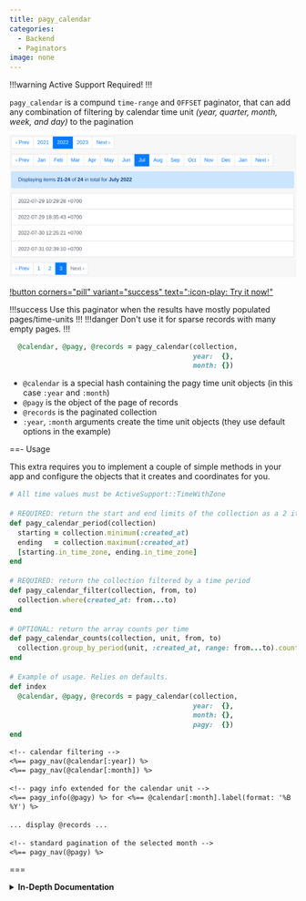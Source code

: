 ```yaml
---
title: pagy_calendar
categories:
  - Backend
  - Paginators
image: none
---
```


!!!warning Active Support Required!
!!!

`pagy_calendar` is a compund `time-range` and `OFFSET` paginator, that can add any combination of filtering by calendar time unit
_(year, quarter, month, week, and day)_ to the pagination

![calendar_app](/docs/assets/images/calendar-app.png)

[!button corners="pill" variant="success" text=":icon-play: Try it now!"](/playground.md#4-calendar-app)

!!!success Use this paginator when the results have mostly populated pages/time-units
!!!
!!!danger Don't use it for sparse records with many empty pages.
!!!

```ruby
  @calendar, @pagy, @records = pagy_calendar(collection,
                                             year:  {},
                                             month: {})

```

- `@calendar` is a special hash containing the pagy time unit objects (in this case `:year` and `:month`)
- `@pagy` is the object of the page of records
- `@records` is the paginated collection
- `:year`, `:month` arguments create the time unit objects (they use default options in the example)

==- Usage

This extra requires you to implement a couple of simple methods in your app and configure the objects that it creates and
coordinates for you.

```ruby Controller
# All time values must be ActiveSupport::TimeWithZone

# REQUIRED: return the start and end limits of the collection as a 2 items array
def pagy_calendar_period(collection)
  starting = collection.minimum(:created_at)
  ending   = collection.maximum(:created_at)
  [starting.in_time_zone, ending.in_time_zone]
end

# REQUIRED: return the collection filtered by a time period
def pagy_calendar_filter(collection, from, to)
  collection.where(created_at: from...to)
end

# OPTIONAL: return the array counts per time
def pagy_calendar_counts(collection, unit, from, to)
  collection.group_by_period(unit, :created_at, range: from...to).count.values
end

# Example of usage. Relies on defaults.
def index
  @calendar, @pagy, @records = pagy_calendar(collection,
                                             year:  {},
                                             month: {},
                                             pagy:  {})
end
```

```erb view (template)
<!-- calendar filtering -->
<%== pagy_nav(@calendar[:year]) %>
<%== pagy_nav(@calendar[:month]) %>

<!-- pagy info extended for the calendar unit -->
<%== pagy_info(@pagy) %> for <%== @calendar[:month].label(format: '%B %Y') %>

... display @records ...

<!-- standard pagination of the selected month -->
<%== pagy_nav(@pagy) %>
```

===
<details>
<summary class="a4" style="font-weight: bold">In-Depth Documentation</summary>

<br/>

### Methods

==- `pagy_calendar(collection, configuration)`

This method wraps one or more levels of calendar filtering on top of another backend pagination method (
e.g. `pagy_searchkick`, `pagy_elasticsearch_rails`, `pagy_meilisearch`, ...).

It filters the `collection` by the selected time units in the `configuration` (e.g. `year`, `month`, `day`, ...), and forwards it
to the wrapped method.

It returns an array with one more item than the usual two:

```ruby controller
@calendar, @pagy, @results = pagy_calendar(...)
```

The `@calendar` is the hash of the generated unit objects that can be used in the UI.

It also provides the `showtime` helper method that returns the time of the smallest time unit currently shown in your calendar.
For example:

```erb
<!-- Link to go to a specific page in the calendar -->
<a href="<%= pagy_calendar_url_at(@calendar, Time.zone.parse('2022-03-03')) %>">Go to the 2022-03 Page</a>

<!-- Showtime shows the `DateTime` beginning of the smallest time unit currently shown in the calendar -->
<p>Showtime: <%= @calendar.showtime %></p>
```

#### `collection` argument
<br/>

The `collection` argument (from `ActiveRecord`, `ElasticSearchRails`, `Searchkick`, `Meilisearch`, ...) is filtered by the
`pagy_calendar_filter` and forwarded to the wrapped method for its final pagination, so ensure that you pass the same type of
argument expected by the wrapped method.

#### `configuration` argument
<br/>

The `configuration` argument must be a Hash structure with the keys representing the type of configuration and the values being
the Hash of the options that you want to pass for the creation of the specific pagy object (or a `boolean` for
the [Active flag](#active-flag)).

The `configuration` hash can be composed by the following types of configuration:

##### Calendar configuration
<br/>

The calendar configuration determines the calendar objects generated. These are used for filtering the collection to the selected
time units.

You can add one or more levels with keys like `:year`, `:quarter`, `:month`, `:week`, `:day`. Each key must be set to the hash of
the options that will be used to initialize the relative `Pagy::Calendar::*` object. Use an empty hash for default values. E.g.:
`year: {}, month: {}, ...`.

!!!warning Do not set `:page`, `:page_sym`, `:params` and `:period` keys That options for the calendar objects are managed
automatically by the extra. Setting them explicitly has no effect. (See also [Calendar params](#calendar-params) for solutions in
case of conflicts)
!!!

##### Pagy configuration
<br/>

This is the optional configuration of the final pagination object (produced by the wrapped method) which is always used regardless
the value of the [Active flag](#active-flag).

You can pass one optional `:pagy` key, set to the hash of the options to initialize the `Pagy` object. It has none of the
restriction mentioned in the [Calendar configuration](#calendar-configuration).

Besides the usual pagy options, you can add a `:backend` option, set to the name of the backend extra method that you want to use
for managing the collection:

```ruby
{ pagy: { backend: :pagy_searchkick, limit: 10, ... } }
```

Notice that the `collection` argument must be exactly what you would pass to the wrapped backend method.

If the `:pagy` key/value is omitted, a default `Pagy` instance will be created by the default `:pagy` backend method.

##### Active flag
<br/>

The calendar is active by default, however you can add an optional `:active` boolean flag to the `configuration` hash in order to
switch it ON or OFF, depending on its usefulness in different conditions (see the [Use cases](#use-cases)).

==- `pagy_calendar_period(collection)`

!!!primary Must implement This method must be implemented by the application.
!!!

It receives a `collection` argument that must not be changed by the method, but can be used to return the starting and ending
local `TimeWithZone` objects array defining the calendar `:period`. See
the [Pagy::Calendar Variables](/docs/api/calendar.md#options) for details.

Depending on the type of storage, the `collection` argument can contain a different kind of object:

##### ActiveRecord managed storage
<br/>

If you use `ActiveRecord` the `collection` is going to be an `ActiveRecord::Relation` object. You can use it to return the
starting and ending local `TimeWithZone` objects array. Here are a few examples with the `created_at` field (but you can pull the
time from anywhere):

```ruby  Controller
# Simpler version (2 queries)
def pagy_calendar_period(collection)
  starting = collection.minimum('created_at')
  ending   = collection.maximum('created_at')
  [starting.in_time_zone, ending.in_time_zone]
end

# Faster version with manual pluck (1 query)
def pagy_calendar_period(collection)
  minmax = collection.pick('MIN(created_at)', 'MAX(created_at)')
  minmax.map { |time| Time.parse(time).in_time_zone }
end

# Fastest version (no queries)
# If you have the starting and ending times in the request (from UI selectors), 
# filter the collection by the param before passing it to `pagy_calendar`. 
# In this example you just use the :starting and :ending params to return the period
def pagy_calendar_period(collection)
  params.fetch_values(:starting, :ending).map { |time| Time.parse(time).in_time_zone }
end
```

See also [Time conversion](/docs/api/calendar.md#time-conversions) for details.

##### Search frameworks storage
<br/>

_If you use `ElasticSearchRails`, `Searchkick`, `Meilisearch` the `collection` argument is just the Array of the captured search
arguments that you passed to the `Model.pagy_search` method. That array is what pagy uses internally to setup its options before
passing it to the standard `Model.search` method to do the actual search._

So you should use what you need from the `collection` array and do your own `Model.search(...)` in order to get the starting and
ending local `TimeWithZone` objects array to return.

==- `pagy_calendar_filter(collection, from, to)`

!!!primary Must implement This method must be implemented by the application.
!!!

It receives the main `collection` and must return a filtered version of it using the `from` and `to` **local Time** objects.

You should filter your collection with a logic equivalent to `storage_time >= from && storage_time < to`, adapted to the time zone
and syntax of your storage.

Depending on the type of storage, the `collection` argument can contain a different kind of object:

##### ActiveRecord managed storage
<br/>

If you use `ActiveRecord` the `collection` is going to be an `ActiveRecord::Relation` object that you can easily filter. Here is
an example with the `created_at` field again (but you can use anything, of course):

```ruby Controller
def pagy_calendar_filter(collection, from, to)
  collection.where(created_at: from...to) # 3-dots range excluding the end value
end
```

See also [Time conversion](/docs/api/calendar.md#time-conversions) for details.

##### Search frameworks storage
<br/>

_If you use `ElasticSearchRails`, `Searchkick`, `Meilisearch` the `collection` argument is just the Array of the captured search
arguments that you passed to the `Model.pagy_search` method. That array is what pagy uses internally to setup its options before
passing it to the standard `Model.search` method to do the actual search._

So in order to filter the actual search with the `from` and `to` local `TimeWithZone` objects, you should simply return the same
array with the filtering added to its relevant item. Pagy will use it to do the actual (filtered) search.

==- `pagy_calendar_counts(collection, unit, from, to)`

!!!primary Optional implementation This method can be implemented by the application in order to add some UI feedback to the pagy
nav links
!!!

If this method is defined, pagy will run it for each used calendar unit and will add an extra `empty-page`
CSS class to the links to empty pages (that can be targeted to give a visual UI feedback). Pagy will also add a `title`
attribute to display a tooltip info for each page link.

The method receives the main `collection`, the `unit` symbol, and must return the array of the counts grouped by unit using the
`from` and `to` **local Time** objects.

If your collection is an `ActiveRecord::Relation` object you won't have to do much: just add the
[groupdate gem](https://github.com/ankane/groupdate) to your bundle and use the following one liner (just change the
`:created_at` to the time field you need):

```ruby Controller
def pagy_calendar_counts(collection, unit, from, to)
  collection.group_by_period(unit, :created_at, range: from...to).count.values
end
```

For other types of collection you should override the method.

!!!warning Extra queries required

The extra feedback triggered by this method executes one extra count query per unit, (e.g. with a year + month calendar there are
2 extra queries). That is usually OK for most environments, but it might be slow on others, so check it on your actual DB in order
to evaluate the performance.

If you want to use it dynamically, you can skip the extra query and the relative feedback by returning `nil` when you need it.
!!!

===

### Customization

#### Order

If you set `:order` to `:desc`, you will get the page units in descendent order (e.g. May, then April, then March, ...), but keep
in mind that you still have to desc-order the records in the collection since pagy has no control over that (indeed it's your own
collection scope).

```ruby controller
@calendar, @pagy, @records = pagy_calendar(collection.desc_scope,
                                           year:  { order: :desc },
                                           month: { order: :desc })
```

#### Beginning of week

If you use the `:week` time unit, consider that the first day of the week could be different for different locales.

You may want to adjust it by setting the `Date.beginning_of_week` option to the symbol of the first day of the week (
e.g. `Date.beginning_of_week = :sunday`). Notice the default is `:monday` consistently with the ISO-8601 standard (and Rails).

#### Calendar params

`pagy_calendar` handles the request params of its objects automatically, and you should not need to customize them unless they conflict
with other params in your requests. In that case you have a couple of alternatives:

- Renaming the conflicting param of your app
- Passing a custom `:page_sym` to the [Pagy configuration](#pagy-configuration). That will internally rename the `:page_sym`
  opts and update the `:params` procs of all the calendar objects accordingly.

### View

You can use the calendar objects with any `pagy_*nav` and `pagy_*nav_js` helpers in your views.

The `pagy_*combo_nav_js` keeps into account only page numbers and not labels, so it is not very useful (if at all)
with `Pagy::Calendar::*` objects.

==- `pagy_calendar_url_at(@calendar, time, **opts)`

This helper takes the `@calendar` and a `TimeWithZone` objects and returns the url complete with all the params for the pages in
each filter bar that include the passed time.

For example: `pagy_calendar_url_at(@calendar, Time.zone.now)` selects the filter bars pointing to today.

If `time` is outside the pagination range it raises a `Pagy::RangeError`, however you can pass the option
`fit_time: true` to avoid the error and get the url to the page closest to the passed time argument (first or last page).

===

#### Label format

Each page link in the calendar navs is conveniently labeled with the specific `Time` period it refers to. You can change the time
format to your needs by passing the `:format` option, set to a standard `strftime` format, to the time unit option argument.

```ruby controller
@calendar, @pagy, @records = pagy_calendar(collection.desc_scope,
                                           year:  { format: '...' },
                                           month: { format: '...' })
```
You can also get the [label method](/docs/api/calendar.md#methods) with e.g.: `@calendar[:month].label`, which might be useful to
use in your UI.

#### I18n localization

Uncomment the block in the calendar section in the pagy initializer.

### Caveats

!!!warning Display Message when empty Calendar pages with no records are accessible but empty: you may want to display some
message when `@records.empty?`.
!!!

</details>
